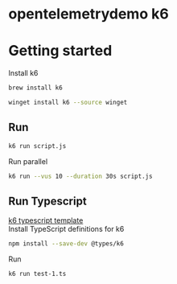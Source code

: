 # opentelemetrydemo k6

# Getting started
Install k6
```bash
brew install k6
```
```bash
winget install k6 --source winget
```

## Run 
```bash
k6 run script.js
```
Run parallel
```bash
k6 run --vus 10 --duration 30s script.js
```

## Run Typescript
[k6 typescript template](https://github.com/grafana/k6-template-typescript/tree/main)<br>
Install TypeScript definitions for k6
```bash
npm install --save-dev @types/k6
```
Run 
```bash
k6 run test-1.ts
````